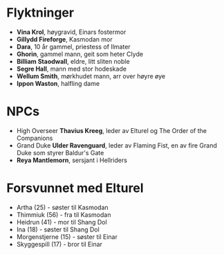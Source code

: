 # Flyktninger

- **Vina Krol**, høygravid, Einars fostermor
- **Gillydd Fireforge**, Kasmodan mor
- **Dara**, 10 år gammel, priestess of Ilmater
- **Ghorin**, gammel mann, geit som heter Clyde
- **Billiam Staodwall**, eldre, litt sliten noble
- **Segre Hall**, mann med stor hodeskade
- **Wellum Smith**, mørkhudet mann, arr over høyre øye
- **Ippon Waston**, halfling dame

# NPCs

- High Overseer **Thavius Kreeg**, leder av Elturel og The Order of the Companions
- Grand Duke **Ulder Ravenguard**, leder av Flaming Fist, en av fire Grand Duke som styrer Baldur's Gate
- **Reya Mantlemorn**, sersjant i Hellriders


# Forsvunnet med Elturel
- Artha (25) - søster til Kasmodan
- Thimmiuk (56) - fra til Kasmodan 
- Heidrun (41) - mor til Shang Dol
- Ina (18) - søster til Shang Dol
- Morgenstjerne (15) - søster til Einar
- Skyggespill (17) - bror til Einar

